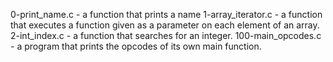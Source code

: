 0-print_name.c - a function that prints a name
1-array_iterator.c - a function that executes a function given as a parameter on each element of an array.
2-int_index.c - a function that searches for an integer.
100-main_opcodes.c - a program that prints the opcodes of its own main function.
